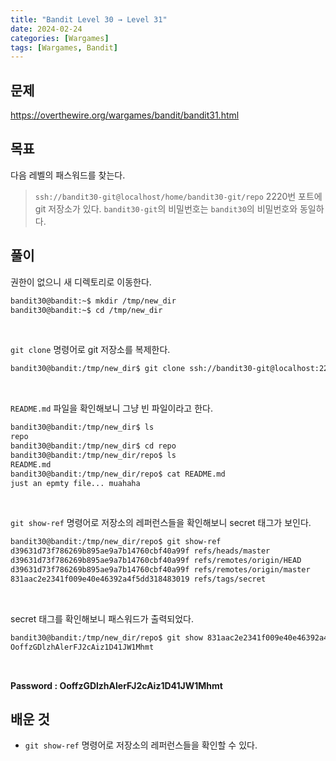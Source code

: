 ```yaml
---
title: "Bandit Level 30 → Level 31"
date: 2024-02-24
categories: [Wargames]
tags: [Wargames, Bandit]
---
```


## 문제
<https://overthewire.org/wargames/bandit/bandit31.html>

## 목표
다음 레벨의 패스워드를 찾는다.
> `ssh://bandit30-git@localhost/home/bandit30-git/repo` 2220번 포트에 git 저장소가 있다. `bandit30-git`의 비밀번호는 `bandit30`의 비밀번호와 동일하다.

## 풀이

권한이 없으니 새 디렉토리로 이동한다.

```sh
bandit30@bandit:~$ mkdir /tmp/new_dir
bandit30@bandit:~$ cd /tmp/new_dir
```  

&nbsp;  

`git clone` 명령어로 git 저장소를 복제한다.

```sh
bandit30@bandit:/tmp/new_dir$ git clone ssh://bandit30-git@localhost:2220/home/bandit30-git/repo
```  

&nbsp;  

`README.md` 파일을 확인해보니 그냥 빈 파일이라고 한다.

```sh
bandit30@bandit:/tmp/new_dir$ ls
repo
bandit30@bandit:/tmp/new_dir$ cd repo
bandit30@bandit:/tmp/new_dir/repo$ ls
README.md
bandit30@bandit:/tmp/new_dir/repo$ cat README.md
just an epmty file... muahaha
```  

&nbsp;  

`git show-ref` 명령어로 저장소의 레퍼런스들을 확인해보니 secret 태그가 보인다.  

```sh
bandit30@bandit:/tmp/new_dir/repo$ git show-ref
d39631d73f786269b895ae9a7b14760cbf40a99f refs/heads/master
d39631d73f786269b895ae9a7b14760cbf40a99f refs/remotes/origin/HEAD
d39631d73f786269b895ae9a7b14760cbf40a99f refs/remotes/origin/master
831aac2e2341f009e40e46392a4f5dd318483019 refs/tags/secret
```  

&nbsp;  

secret 태그를 확인해보니 패스워드가 출력되었다.  

```sh
bandit30@bandit:/tmp/new_dir/repo$ git show 831aac2e2341f009e40e46392a4f5dd318483019
OoffzGDlzhAlerFJ2cAiz1D41JW1Mhmt
```  

&nbsp;  

**Password : OoffzGDlzhAlerFJ2cAiz1D41JW1Mhmt**

## 배운 것
- `git show-ref` 명령어로 저장소의 레퍼런스들을 확인할 수 있다. 